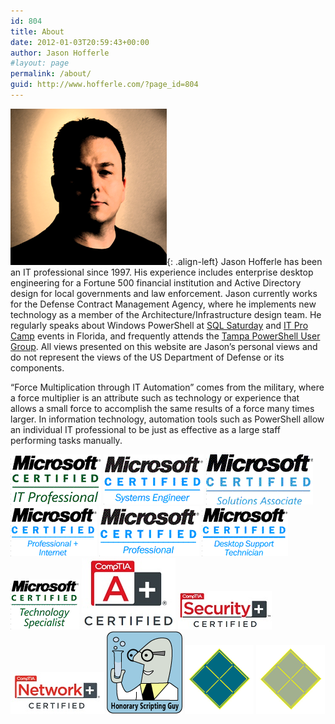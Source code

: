```yaml
---
id: 804
title: About
date: 2012-01-03T20:59:43+00:00
author: Jason Hofferle
#layout: page
permalink: /about/
guid: http://www.hofferle.com/?page_id=804
---
```


![image-left](/assets/img/250x250.png){: .align-left}
Jason Hofferle has been an IT professional since 1997. His experience includes enterprise desktop engineering for a Fortune 500 financial institution and Active Directory design for local governments and law enforcement. Jason currently works for the Defense Contract Management Agency, where he implements new technology as a member of the Architecture/Infrastructure design team. He regularly speaks about Windows PowerShell at <a href="http://www.sqlsaturday.com/" target="_blank">SQL Saturday</a> and <a href="http://itprocamp.com/" target="_blank">IT Pro Camp</a> events in Florida, and frequently attends the <a href="http://powershellgroup.org/tampa.fl" target="_blank">Tampa PowerShell User Group</a>. All views presented on this website are Jason&#8217;s personal views and do not represent the views of the US Department of Defense or its components.

&#8220;Force Multiplication through IT Automation&#8221; comes from the military, where a force multiplier is an attribute such as technology or experience that allows a small force to accomplish the same results of a force many times larger. In information technology, automation tools such as PowerShell allow an individual IT professional to be just as effective as a large staff performing tasks manually.

![image-left](/assets/img/MCITPrgb.gif)
![image-left](/assets/img/MCSE1rgb.gif)
![image-left](/assets/img/MCSArgb.gif)
![image-left](/assets/img/MCPIrgb.gif)
![image-left](/assets/img/MCPrgb.gif)
![image-left](/assets/img/MCDSTrgb.gif)
![image-left](/assets/img/MCTSrgb.gif)
![image-left](/assets/img/A+_Certified.jpg)
![image-left](/assets/img/Security+_Certified.jpg)
![image-left](/assets/img/Network+Certified.jpg)
![image-left](/assets/img/Honorary-Scripting-Guy_medium.png)
![image-left](/assets/img/Lifecycle_webversion.gif)
![image-left](/assets/img/Foundation_webversion.gif)
